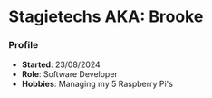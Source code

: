 # Stagietechs AKA: Brooke
### Profile
- **Started**: 23/08/2024
- **Role**: Software Developer
- **Hobbies**: Managing my 5 Raspberry Pi's
